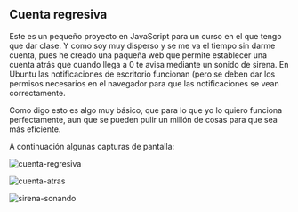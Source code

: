 ## Cuenta regresiva

Este es un pequeño proyecto en JavaScript para un curso en el que tengo que dar clase. Y como soy muy disperso y se me va el tiempo sin darme cuenta, pues he creado una paqueña web que permite establecer una cuenta atrás
que cuando llega a 0 te avisa mediante un sonido de sirena. En Ubuntu las notificaciones de escritorio funcionan (pero se deben dar los permisos necesarios en el navegador para que las notificaciones se vean correctamente.

Como digo esto es algo muy básico, que para lo que yo lo quiero funciona perfectamente, aun que se pueden pulir un millón de cosas para que sea más eficiente.

A continuación algunas capturas de pantalla:

![cuenta-regresiva](https://github.com/sapoclay/cuenta-regresiva/assets/6242827/3117e6bd-6075-4be3-bd11-0170ba519751)

![cuenta-atras](https://github.com/sapoclay/cuenta-regresiva/assets/6242827/efeccd86-684a-4b6e-a2a4-ba03127b8b85)

![sirena-sonando](https://github.com/sapoclay/cuenta-regresiva/assets/6242827/a48dd3c8-bffc-43d7-a574-aa7da5a819ba)
